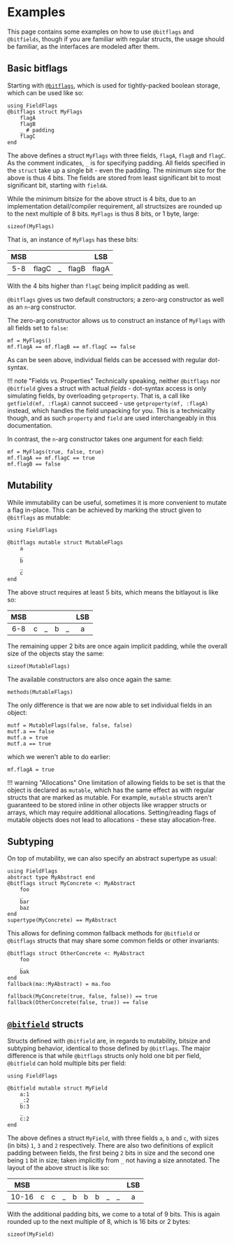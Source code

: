 # Examples

This page contains some examples on how to use `@bitflags` and `@bitfields`, though if you are familiar with regular structs,
the usage should be familiar, as the interfaces are modeled after them.

## Basic bitflags

Starting with [`@bitflags`](@ref), which is used for tightly-packed boolean storage, which can be used like so:

```@repl basicBitflags
using FieldFlags
@bitflags struct MyFlags
    flagA
    flagB
    _ # padding
    flagC
end
```

The above defines a struct `MyFlags` with three fields, `flagA`, `flagB` and `flagC`. As the comment indicates, `_` is for specifying padding.
All fields specified in the `struct` take up a single bit - even the padding. The minimum size for the above is thus 4 bits. The fields are stored
from least significant bit to most significant bit, starting with `fieldA`.

While the minimum bitsize for the above struct is 4 bits, due to an implementation detail/compiler requirement, all structsizes are rounded
up to the next multiple of 8 bits. `MyFlags` is thus 8 bits, or 1 byte, large:

```@repl basicBitflags
sizeof(MyFlags)
```

That is, an instance of `MyFlags` has these bits:

|MSB   |      |      |      |LSB   |
|:----:|:----:|:----:|:----:|:----:|
|5-8   |flagC |_     |flagB |flagA |

With the 4 bits higher than `flagC` being implicit padding as well.

`@bitflags` gives us two default constructors; a zero-arg constructor as well as an `n`-arg constructor.

The zero-arg constructor allows us to construct an instance of `MyFlags` with all fields set to `false`:

```@repl basicBitflags
mf = MyFlags()
mf.flagA == mf.flagB == mf.flagC == false
```

As can be seen above, individual fields can be accessed with regular dot-syntax.

!!! note "Fields vs. Properties"
    Technically speaking, neither `@bitflags` nor `@bitfield` gives a struct with actual _fields_ - dot-syntax access is only simulating fields, by overloading `getproperty`.
    That is, a call like `getfield(mf, :flagA)` cannot succeed - use `getproperty(mf, :flagA)` instead, which handles the field unpacking for you. This is a technicality though,
    and as such `property` and `field` are used interchangeably in this documentation.

In contrast, the `n`-arg constructor takes one argument for each field:

```@repl basicBitflags
mf = MyFlags(true, false, true)
mf.flagA == mf.flagC == true
mf.flagB == false
```

## Mutability

While immutability can be useful, sometimes it is more convenient to mutate a flag in-place. This can be achieved by marking the struct given to `@bitflags`
as mutable:

```@repl mutableFlags
using FieldFlags

@bitflags mutable struct MutableFlags
    a
    _
    b
    _
    c
end
```

The above struct requires at least 5 bits, which means the bitlayout is like so:

|MSB   |      |      |      |      |LSB   |
|:----:|:----:|:----:|:----:|:----:|:----:|
|6-8   |c     |_     |b     |_     |a     |

The remaining upper 2 bits are once again implicit padding, while the overall size of the objects stay the same:

```@repl mutableFlags
sizeof(MutableFlags)
```

The available constructors are also once again the same:

```@repl mutableFlags
methods(MutableFlags)
```

The only difference is that we are now able to set individual fields in an object:

```@repl mutableFlags
mutf = MutableFlags(false, false, false)
mutf.a == false
mutf.a = true
mutf.a == true
```

which we weren't able to do earlier:

```@repl basicBitflags
mf.flagA = true
```

!!! warning "Allocations"
    One limitation of allowing fields to be set is that the object is declared as `mutable`, which has the same effect
    as with regular structs that are marked as mutable. For example, `mutable` structs aren't guaranteed to be stored inline
    in other objects like wrapper structs or arrays, which may require additional allocations. Setting/reading flags of
    mutable objects does not lead to allocations - these stay allocation-free.

## Subtyping

On top of mutability, we can also specify an abstract supertype as usual:

```@repl supertypes
using FieldFlags
abstract type MyAbstract end
@bitflags struct MyConcrete <: MyAbstract
    foo
    _
    bar
    baz
end
supertype(MyConcrete) == MyAbstract
```

This allows for defining common fallback methods for `@bitfield` or `@bitflags` structs that may share some common fields or other invariants:

```@repl supertypes
@bitflags struct OtherConcrete <: MyAbstract
    foo
    _
    bak
end
fallback(ma::MyAbstract) = ma.foo

fallback(MyConcrete(true, false, false)) == true
fallback(OtherConcrete(false, true)) == false
```

## [`@bitfield`](@ref) structs

Structs defined with `@bitfield` are, in regards to mutability, bitsize and subtyping behavior, identical to those defined by `@bitflags`. The major difference is
that while `@bitflags` structs only hold one bit per field, `@bitfield` can hold multiple bits per field:

```@repl bitfield
using FieldFlags

@bitfield mutable struct MyField
    a:1
    _:2
    b:3
    _
    c:2
end
```

The above defines a struct `MyField`, with three fields `a`, `b` and `c`, with sizes (in bits) `1`,  `3` and `2` respectively. There are also two definitions of explicit padding
between fields, the first being `2` bits in size and the second one being `1` bit in size; taken implicitly from `_` not having a size annotated. The layout of the above struct is
like so:

|MSB   |   |   |   |   |   |   |   |   |LSB   |
|:----:|:-:|:-:|:-:|:-:|:-:|:-:|:-:|:-:|:----:|
|10-16 |c  |c  |_  |b  |b  |b  |_  |_  |a     |

With the additional padding bits, we come to a total of 9 bits. This is again rounded up to the next multiple of 8, which is 16 bits or 2 bytes:

```@repl bitfield
sizeof(MyField)
```